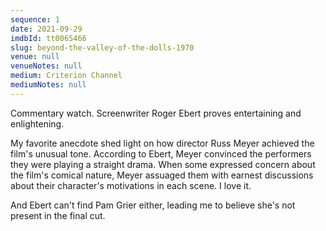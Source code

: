 ```yaml
---
sequence: 1
date: 2021-09-29
imdbId: tt0065466
slug: beyond-the-valley-of-the-dolls-1970
venue: null
venueNotes: null
medium: Criterion Channel
mediumNotes: null
---
```


Commentary watch. Screenwriter Roger Ebert proves entertaining and enlightening.

My favorite anecdote shed light on how director Russ Meyer achieved the film's unusual tone. According to Ebert, Meyer convinced the performers they were playing a straight drama. When some expressed concern about the film's comical nature, Meyer assuaged them with earnest discussions about their character's motivations in each scene. I love it.

And Ebert can't find Pam Grier either, leading me to believe she's not present in the final cut.
